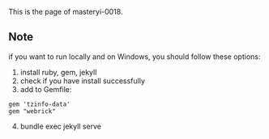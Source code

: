 This is the page of masteryi-0018.

## Note
if you want to run locally and on Windows, you should follow these options:
1. install ruby, gem, jekyll
2. check if you have install successfully
3. add to Gemfile:
```
gem 'tzinfo-data'
gem "webrick"
```
4. bundle exec jekyll serve